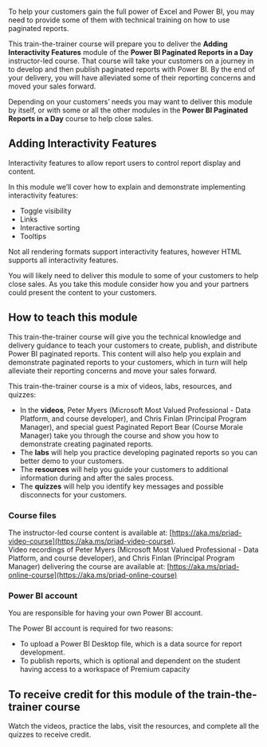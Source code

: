 To help your customers gain the full power of Excel and Power BI, you may need to provide some of them with technical training on how to use paginated reports. 

This train-the-trainer course will prepare you to deliver the **Adding Interactivity Features** module of the **Power BI Paginated Reports in a Day** instructor-led course. 
That course will take your customers on a journey in to develop and then publish paginated reports with Power BI. By the end of your delivery, you will have alleviated some of their reporting concerns and moved your sales forward.  

Depending on your customers’ needs you may want to deliver this module by itself, or with some or all  the other modules in the **Power BI Paginated Reports in a Day** course to help close sales.

## Adding Interactivity Features

Interactivity features to allow report users to control report display and content.


In this module we’ll cover how to explain and demonstrate implementing interactivity features:  
- Toggle visibility
- Links
- Interactive sorting
- Tooltips


Not all rendering formats support interactivity features, however HTML supports all interactivity features.

You will likely need to deliver this module to some of your customers to help close sales. As you take this module consider how you and your partners could present the content to your customers. 


## How to teach this module 
This train-the-trainer course will give you the technical knowledge and delivery guidance to teach your customers to create, publish, and distribute Power BI paginated reports.  This content will also help you explain and demonstrate paginated reports to your customers, which in turn will help alleviate their reporting concerns and move your sales forward.

This train-the-trainer course is a mix of videos, labs, resources, and quizzes:
- In the **videos**, Peter Myers (Microsoft Most Valued Professional - Data Platform, and course developer), and Chris Finlan (Principal Program Manager), and special guest Paginated Report Bear (Course Morale Manager) take you through the course and show you how to demonstrate creating paginated reports.
- The **labs** will help you practice developing paginated reports so you can better demo to your customers.
- The **resources** will help you guide your customers to additional information during and after the sales process.
- The **quizzes** will help you identify key messages and possible disconnects for your customers.

### Course files

The instructor-led course content is available at: [https://aka.ms/priad-video-course](https://aka.ms/priad-video-course).  
Video recordings of Peter Myers (Microsoft Most Valued Professional - Data Platform, and course developer), and Chris Finlan (Principal Program Manager) delivering the course are available at: [https://aka.ms/priad-online-course](https://aka.ms/priad-online-course)

### Power BI account
You are responsible for having your own Power BI account.

The Power BI account is required for two reasons: 
- To upload a Power BI Desktop file, which is a data source for report development. 
- To publish reports, which is optional and dependent on the student having access to a workspace of Premium capacity

## To receive credit for this module of the train-the-trainer course 
Watch the videos, practice the labs, visit the resources, and complete all the quizzes to receive credit.